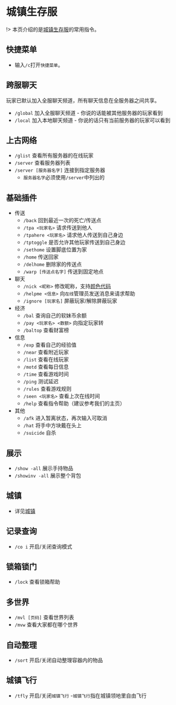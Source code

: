 # 城镇生存服

!> 本页介绍的是[城镇生存服](/servers/survival.md)的常用指令。

## 快捷菜单

- 输入`/c`打开`快捷菜单`。

## 跨服聊天

玩家已默认加入全服聊天频道，所有聊天信息在全服务器之间共享。

- `/global` 加入全服聊天频道 - 你说的话能被其他服务器的玩家看到
- `/local` 加入本地聊天频道 - 你说的话只有当前服务器的玩家可以看到

## 上古网络

- `/glist` 查看所有服务器的在线玩家
- `/server` 查看服务器列表
- `/server [服务器名字]` 连接到指定服务器
  - `服务器名字`必须使用`/server`中列出的

## 基础插件

- 传送
  - `/back` 回到最近一次的死亡/传送点
  - `/tpa <玩家名>` 请求传送到他人
  - `/tpahere <玩家名>` 请求他人传送到自己身边
  - `/tptoggle` 是否允许其他玩家传送到自己身边
  - `/sethome` 设置脚底位置为家
  - `/home` 传送回家
  - `/delhome` 删除家的传送点
  - `/warp [传送点名字]` 传送到固定地点
- 聊天
  - `/nick <昵称>` 修改昵称，支持[颜色代码](/features/chatutil.md)
  - `/helpme <信息>` 向`在线`管理员发送消息来请求帮助
  - `/ignore [玩家名]` 屏蔽玩家/解除屏蔽玩家
- 经济
  - `/bal` 查询自己的软妹币余额
  - `/pay <玩家名> <数额>` 向指定玩家转
  - `/baltop` 查看财富榜
- 信息
  - `/exp` 查看自己的经验值
  - `/near` 查看附近玩家
  - `/list` 查看在线玩家
  - `/motd` 查看每日信息
  - `/time` 查看游戏时间
  - `/ping` 测试延迟
  - `/rules` 查看游戏规则
  - `/seen <玩家名>` 查看上次在线时间
  - `/help` 查看指令帮助（建议参考我们的主页）
- 其他
  - `/afk` 进入暂离状态，再次输入可取消
  - `/hat` 将手中方块戴在头上
  - `/suicide` 自杀

## 展示

- `/show -all` 展示手持物品
- `/showinv -all` 展示整个背包

## 城镇

- 详见[城镇](/features/towny.md)

## 记录查询

- `/co i` 开启/关闭查询模式

## 锁箱锁门

- `/lock` 查看锁箱帮助

## 多世界

- `/mvl [页码]` 查看世界列表
- `/mvw` 查看大家都在哪个世界

## 自动整理

- `/sort` 开启/关闭自动整理容器内的物品

## 城镇飞行

- `/tfly` 开启/关闭`城镇飞行`
  -`城镇飞行`指在城镇领地里自由飞行